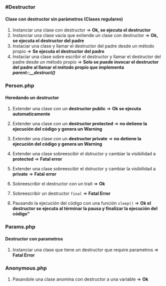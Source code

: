 ### \#Destructor

#### Clase con destructor sin parámetros (Clases regulares)
1. Instanciar una clase con destructor => **Ok, se ejecuta el destructor**
2. Instanciar una clase vacía que extiende un clase con destructor => **Ok, se ejecuta el destructor del padre**
3. Instaciar una clase y llamar el destructor del padre desde un método propio => **Se ejecuta el destructor del padre**
4. Instaciar una clase sobre escribir el destructor y llamar el destructor del padre desde un método propio =>
**Solo se puede invocar el destructor del padre al llamar el método propio que implementa *parent::__destruct()***

### Person.php 

#### Heredando un destructor
1. Extender una clase con un **destructor public** => **Ok se ejecuta automaticamente**
2. Extender una clase con un **destructor protected** => **no detiene la ejecución del código y genera un Warning**
3. Extender una clase con un **destructor private** => **no detiene la ejecución del código y genera un Warning**
4. Extender una clase sobreescibir el dstructor y cambiar la visibilidad a  **protected** => **Fatal error**
5. Extender una clase sobreescibir el dstructor y cambiar la visibilidad a  **private** => **Fatal error**
6. Sobreescribir el destructor con un trait => **Ok**
7. Sobreescribir un destructor `final` => **Fatal Error**

8. Pausando la ejecución del código con una función `sleep()` => **Ok el destructor se ejecuta al términar la pausa y finalizar la ejecución del código"**

### Params.php

#### Destructor con parametros
1. Instanciar una clase que tiene un destructor que require parametros => **Fatal Error**

### Anonymous.php

1. Pasandole una clase anomina con destructor a una variable => **Ok**








